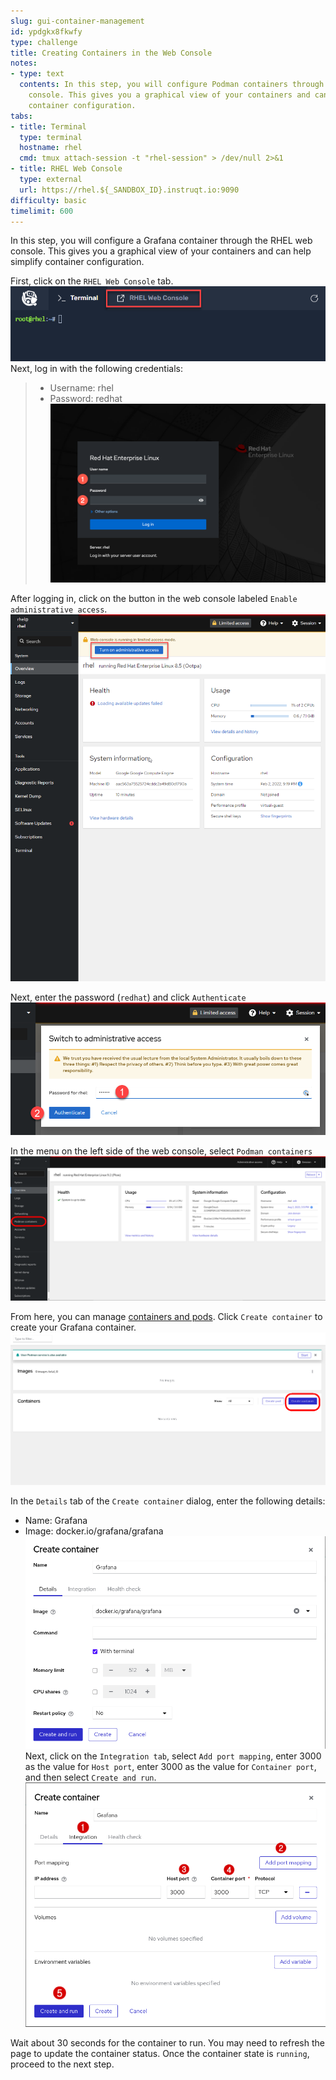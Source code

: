 ```yaml
---
slug: gui-container-management
id: ypdgkx8fkwfy
type: challenge
title: Creating Containers in the Web Console
notes:
- type: text
  contents: In this step, you will configure Podman containers through the RHEL web
    console. This gives you a graphical view of your containers and can help simplify
    container configuration.
tabs:
- title: Terminal
  type: terminal
  hostname: rhel
  cmd: tmux attach-session -t "rhel-session" > /dev/null 2>&1
- title: RHEL Web Console
  type: external
  url: https://rhel.${_SANDBOX_ID}.instruqt.io:9090
difficulty: basic
timelimit: 600
---
```

In this step, you will configure a Grafana container through the RHEL web console. This gives you a graphical view of your containers and can help simplify container configuration.

First, click on the `RHEL Web Console` tab.
![](../assets/pop-out-2.png)
Next, log in with the following credentials:
>* Username: rhel
>* Password: redhat
![](../assets/Web-console-login.png)

After logging in, click on the button in the web console labeled `Enable administrative access`.
![](../assets/turn-on-admin.png)

Next, enter the password (`redhat`) and click `Authenticate`
![](../assets/auth.png)

In the menu on the left side of the web console, select `Podman containers`
![](../assets/podman_containers_button.png)

From here, you can manage [containers and pods](https://developers.redhat.com/blog/2019/01/15/podman-managing-containers-pods). Click `Create container` to create your Grafana container.
![](../assets/create_container_button.png)

In the `Details` tab of the `Create container` dialog, enter the following details:
* Name: Grafana
* Image: docker.io/grafana/grafana
![](../assets/grafana_details_tab.png)
Next, click on the `Integration tab`, select `Add port mapping`, enter 3000 as the value for `Host port`, enter 3000 as the value for `Container port`, and then select `Create and run`.
![](../assets/grafana_integration_tab.png)

Wait about 30 seconds for the container to run. You may need to refresh the page to update the container status. Once the container state is `running`, proceed to the next step.